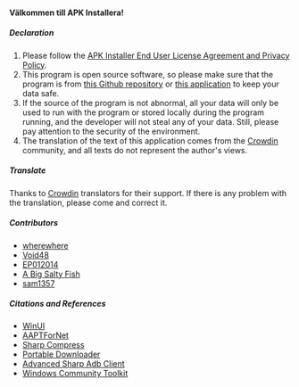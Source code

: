 #### Välkommen till APK Installera!

##### Declaration
1. Please follow the [APK Installer End User License Agreement and Privacy Policy](https://github.com/Paving-Base/APK-Installer/blob/main/Privacy.md).
2. This program is open source software, so please make sure that the program is from [this Github repository](https://github.com/Paving-Base/APK-Installer) or [this application](https://apps.microsoft.com/store/detail/9P2JFQ43FPPG) to keep your data safe.
3. If the source of the program is not abnormal, all your data will only be used to run with the program or stored locally during the program running, and the developer will not steal any of your data. Still, please pay attention to the security of the environment.
4. The translation of the text of this application comes from the [Crowdin](https://crowdin.com/project/APKInstaller "Crowdin") community, and all texts do not represent the author's views.

##### Translate
Thanks to [Crowdin](https://crowdin.com/project/APKInstaller "Crowdin") translators for their support. If there is any problem with the translation, please come and correct it.

##### Contributors
- [wherewhere](https://github.com/wherewhere)
- [Void48](https://github.com/Void48)
- [EP012014](https://github.com/EP012014)
- [A Big Salty Fish](https://github.com/bigsaltyfishes)
- [sam1357](https://github.com/sam1357)

##### Citations and References
- [WinUI](https://github.com/microsoft/microsoft-ui-xaml "WinUI")
- [AAPTForNet](https://github.com/canheo136/QuickLook.Plugin.ApkViewer "AAPTForNet")
- [Sharp Compress](https://github.com/adamhathcock/sharpcompress "Sharp Compress")
- [Portable Downloader](https://github.com/madnik7/PortableDownloader "Portable Downloader")
- [Advanced Sharp Adb Client](https://github.com/yungd1plomat/AdvancedSharpAdbClient "Advanced Sharp Adb Client")
- [Windows Community Toolkit](https://github.com/CommunityToolkit/WindowsCommunityToolkit "Windows Community Toolkit")
